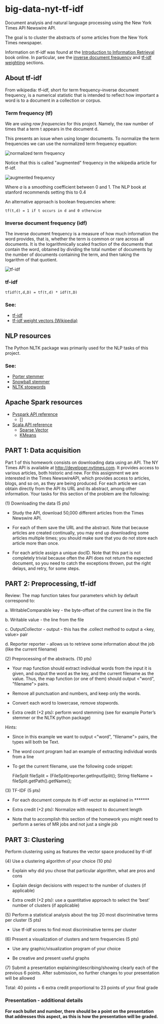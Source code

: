 big-data-nyt-tf-idf
===================

Document analysis and natural language processing using the New York Times API Newswire API.

The goal is to cluster the abstracts of some articles from the New York Times newspaper.

Information on tf-idf was found at the [Introduction to Information Retrieval](http://nlp.stanford.edu/IR-book/html/htmledition/irbook.html) book online. In particular, see the [inverse document frequency](http://nlp.stanford.edu/IR-book/html/htmledition/inverse-document-frequency-1.html) and [tf-idf weighting](http://nlp.stanford.edu/IR-book/html/htmledition/tf-idf-weighting-1.html) sections.

## About tf-idf
From wikipedia: tf–idf, short for term frequency–inverse document frequency, is a numerical statistic that is intended to reflect how important a word is to a document in a collection or corpus.

### Term frequency (tf)

We are using *raw frequencies* for this project. Namely, the raw number of times that a term t appears in the document d.

This presents an issue when using longer documents. To normalize the term frequencies we can use the normalized term frequency equation:

![normalized term frequency](http://nlp.stanford.edu/IR-book/html/htmledition/img454.png)

Notice that this is called "augmented" frequency in the wikipedia article for tf-idf.

![augmented frequency](http://upload.wikimedia.org/math/5/c/c/5cc18acd4dbd9be636047fc2a7a10105.png)

Where *a* is a smoothing coefficient between 0 and 1. The NLP book at stanford recommends setting this to 0.4

An alternative approach is boolean frequencies where:

    tf(t,d) = 1 if t occurs in d and 0 otherwise

### Inverse document frequency (idf)
The inverse document frequency is a measure of how much information the word provides, that is, whether the term is common or rare across all documents. It is the logarithmically scaled fraction of the documents that contain the word, obtained by dividing the total number of documents by the number of documents containing the term, and then taking the logarithm of that quotient.

![tf-idf](http://upload.wikimedia.org/math/b/a/e/bae842b33a4cafc0f22519cf960b052a.png)

### tf-idf

    tfidf(t,d,D) = tf(t,d) * idf(t,D)

### See:
* [tf-idf](http://en.wikipedia.org/wiki/Tf%E2%80%93idf)
* [tf-idf weight vectors (Wikipedia)](http://en.wikipedia.org/wiki/Vector_space_model#Example:_tf-idf_weights)

## NLP resources
The Python NLTK package was primarily used for the NLP tasks of this project.

### See:
* [Porter stemmer](http://www.nltk.org/api/nltk.stem.html#module-nltk.stem.porter)
* [Snowball stemmer](http://www.nltk.org/api/nltk.stem.html#nltk.stem.snowball.SnowballStemmer)
* [NLTK stopwords](http://stackoverflow.com/questions/19130512/stopword-removal-with-nltk)


## Apache Spark resources

* [Pyspark API reference](http://spark.apache.org/docs/latest/api/python/)
    * []
* [Scala API reference](http://spark.apache.org/docs/latest/api/scala/#package)
    * [Sparse Vector](https://spark.apache.org/docs/1.0.0/api/scala/index.html#org.apache.spark.mllib.linalg.SparseVector)
    * [KMeans](https://spark.apache.org/docs/1.0.0/api/scala/index.html#org.apache.spark.mllib.clustering.KMeans)

## PART 1: Data acquisition

Part 1 of this homework consists on downloading data using an API. The NY Times API is available at http://developer.nytimes.com. It provides access to various articles, both historic and new. For this assignment we are interested in the Times NewswireAPI, which provides access to articles, blogs, and so on, as they are being produced. For each article we can obtain directly from the API its URL and its abstract, among other information. Your tasks for this section of the problem are the following:


(1) Downloading the data (5 pts)

- Study the API, download 50,000 different articles from the Times Newswire API.

- For each of them save the URL and the abstract. Note that because articles are created continually, you may end up downloading some articles multiple times; you should make sure that you do not store each article more than once. 

- For each article assign a unique docID. Note that this part is not completely trivial because often the API does not return the expected document, so you need to catch the exceptions thrown, put the right delays, and retry, for some steps.


## PART 2: Preprocessing, tf-idf


Review: The map function takes four parameters which by default correspond to:

a. WritableComparable key - the byte-offset of the current line in the file

b. Writable value - the line from the file

c. OutputCollector - output - this has the .collect method to output a <key, value> pair

d. Reporter reporter - allows us to retrieve some information about the job (like the current filename) 


 (2) Preprocessing of the abstracts. (10 pts)

- Your map function should extract individual words from the input it is given, and output the word as the key, and the current filename as the value. Thus, the map function (or one of them) should output <"word", "filename"> pairs. 

- Remove all punctuation and numbers, and keep only the words. 

- Convert each word to lowercase, remove stopwords.

- Extra credit (+2 pts): perform word stemming (see for example Porter’s stemmer or the NLTK python package)


Hints:

* Since in this example we want to output <"word", "filename"> pairs, the types will both be Text.

* The word count program had an example of extracting individual words from a line

* To get the current filename, use the following code snippet:

    FileSplit fileSplit = (FileSplit)reporter.getInputSplit();
    String fileName = fileSplit.getPath().getName();



(3) TF-IDF (5 pts)

- For each document compute its tf-idf vector as explained in *******

- Extra credit (+2 pts): Normalize with respect to document length

* Note that to accomplish this section of the homework you might need to perform a series of MR jobs and not just a single job


## PART 3: Clustering

Perform clustering using as features the vector space produced by tf-idf

(4) Use a clustering algorithm of your choice (10 pts)

- Explain why did you chose that particular algorithm, what are pros and cons

- Explain design decisions with respect to the number of clusters (if applicable)

- Extra credit (+2 pts): use a quantitative approach to select the ‘best’ number of clusters (if applicable)



(5) Perform a statistical analysis about the top 20 most discriminative terms per cluster (5 pts)

- Use tf-idf scores to find most discriminative terms per cluster



(6) Present a visualization of clusters and term frequencies (5 pts)

- Use any graphic/visualization program of your choice

- Be creative and present useful graphs



(7) Submit a presentation explaining/describing/showing clearly each of the previous 6 points. After submission, no further changes to your presentation will be allowed



Total: 40 points + 6 extra credit proportional to 23 points of your final grade

### Presentation - additional details
**For each bullet and number, there should be a point on the presentation that addresses this aspect, as this is how the presentation will be graded.**
